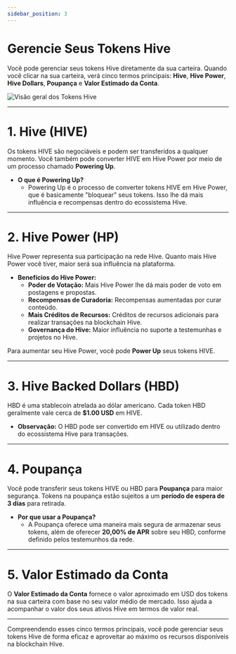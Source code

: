 ```yaml
---
sidebar_position: 3
---
```



# Gerencie Seus Tokens Hive

Você pode gerenciar seus tokens Hive diretamente da sua carteira. Quando você clicar na sua carteira, verá cinco termos principais: **Hive**, **Hive Power**, **Hive Dollars**, **Poupança** e **Valor Estimado da Conta**.

![Visão geral dos Tokens Hive](../../../../../src/assets/Tuto-manage/1.png)

---

# 1. **Hive (HIVE)**

Os tokens HIVE são negociáveis e podem ser transferidos a qualquer momento. Você também pode converter HIVE em Hive Power por meio de um processo chamado **Powering Up**.

- **O que é Powering Up?**
  - Powering Up é o processo de converter tokens HIVE em Hive Power, que é basicamente "bloquear" seus tokens. Isso lhe dá mais influência e recompensas dentro do ecossistema Hive.

---

# 2. **Hive Power (HP)**

Hive Power representa sua participação na rede Hive. Quanto mais Hive Power você tiver, maior será sua influência na plataforma.

- **Benefícios do Hive Power:**
  - **Poder de Votação:** Mais Hive Power lhe dá mais poder de voto em postagens e propostas.
  - **Recompensas de Curadoria:** Recompensas aumentadas por curar conteúdo.
  - **Mais Créditos de Recursos:** Créditos de recursos adicionais para realizar transações na blockchain Hive.
  - **Governança do Hive:** Maior influência no suporte a testemunhas e projetos no Hive.

Para aumentar seu Hive Power, você pode **Power Up** seus tokens HIVE.

---

# 3. **Hive Backed Dollars (HBD)**

HBD é uma stablecoin atrelada ao dólar americano. Cada token HBD geralmente vale cerca de **$1.00 USD** em HIVE.

- **Observação:** O HBD pode ser convertido em HIVE ou utilizado dentro do ecossistema Hive para transações.

---

# 4. **Poupança**

Você pode transferir seus tokens HIVE ou HBD para **Poupança** para maior segurança. Tokens na poupança estão sujeitos a um **período de espera de 3 dias** para retirada.

- **Por que usar a Poupança?**
  - A Poupança oferece uma maneira mais segura de armazenar seus tokens, além de oferecer **20,00% de APR** sobre seu HBD, conforme definido pelos testemunhos da rede.

---

# 5. **Valor Estimado da Conta**

O **Valor Estimado da Conta** fornece o valor aproximado em USD dos tokens na sua carteira com base no seu valor médio de mercado. Isso ajuda a acompanhar o valor dos seus ativos Hive em termos de valor real.

---

Compreendendo esses cinco termos principais, você pode gerenciar seus tokens Hive de forma eficaz e aproveitar ao máximo os recursos disponíveis na blockchain Hive.
